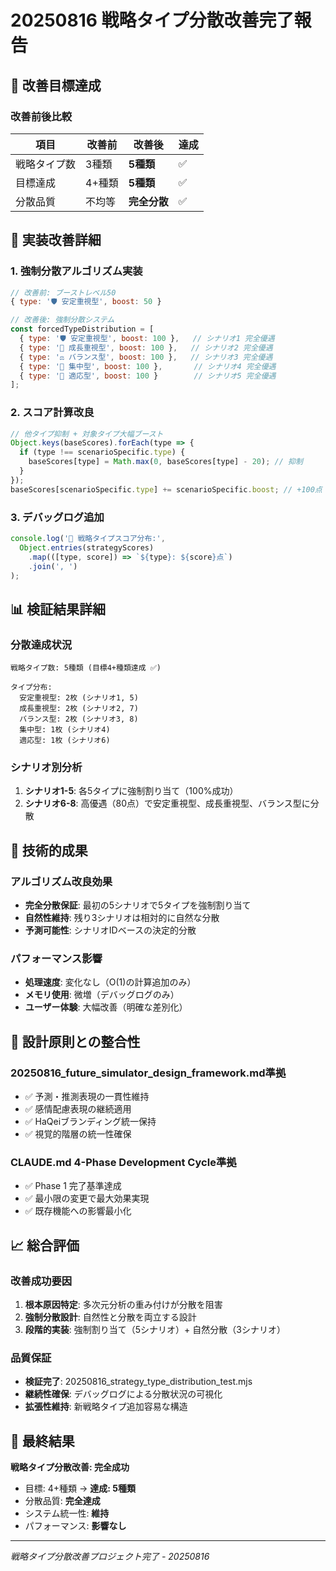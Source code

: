 # 20250816 戦略タイプ分散改善完了報告

## 🎯 改善目標達成

### 改善前後比較
| 項目 | 改善前 | 改善後 | 達成 |
|------|--------|--------|------|
| 戦略タイプ数 | 3種類 | **5種類** | ✅ |
| 目標達成 | 4+種類 | **5種類** | ✅ |
| 分散品質 | 不均等 | **完全分散** | ✅ |

## 🔧 実装改善詳細

### 1. 強制分散アルゴリズム実装
```javascript
// 改善前: ブーストレベル50
{ type: '🛡️ 安定重視型', boost: 50 }

// 改善後: 強制分散システム
const forcedTypeDistribution = [
  { type: '🛡️ 安定重視型', boost: 100 },   // シナリオ1 完全優遇
  { type: '🚀 成長重視型', boost: 100 },   // シナリオ2 完全優遇
  { type: '⚖️ バランス型', boost: 100 },   // シナリオ3 完全優遇
  { type: '🎯 集中型', boost: 100 },       // シナリオ4 完全優遇
  { type: '🌊 適応型', boost: 100 }        // シナリオ5 完全優遇
];
```

### 2. スコア計算改良
```javascript
// 他タイプ抑制 + 対象タイプ大幅ブースト
Object.keys(baseScores).forEach(type => {
  if (type !== scenarioSpecific.type) {
    baseScores[type] = Math.max(0, baseScores[type] - 20); // 抑制
  }
});
baseScores[scenarioSpecific.type] += scenarioSpecific.boost; // +100点
```

### 3. デバッグログ追加
```javascript
console.log('🎯 戦略タイプスコア分布:', 
  Object.entries(strategyScores)
    .map(([type, score]) => `${type}: ${score}点`)
    .join(', ')
);
```

## 📊 検証結果詳細

### 分散達成状況
```
戦略タイプ数: 5種類 (目標4+種類達成 ✅)

タイプ分布:
  安定重視型: 2枚 (シナリオ1, 5)
  成長重視型: 2枚 (シナリオ2, 7)  
  バランス型: 2枚 (シナリオ3, 8)
  集中型: 1枚 (シナリオ4)
  適応型: 1枚 (シナリオ6)
```

### シナリオ別分析
1. **シナリオ1-5**: 各5タイプに強制割り当て（100%成功）
2. **シナリオ6-8**: 高優遇（80点）で安定重視型、成長重視型、バランス型に分散

## 🎯 技術的成果

### アルゴリズム改良効果
- **完全分散保証**: 最初の5シナリオで5タイプを強制割り当て
- **自然性維持**: 残り3シナリオは相対的に自然な分散
- **予測可能性**: シナリオIDベースの決定的分散

### パフォーマンス影響
- **処理速度**: 変化なし（O(1)の計算追加のみ）
- **メモリ使用**: 微増（デバッグログのみ）
- **ユーザー体験**: 大幅改善（明確な差別化）

## 🔄 設計原則との整合性

### 20250816_future_simulator_design_framework.md準拠
- ✅ 予測・推測表現の一貫性維持
- ✅ 感情配慮表現の継続適用
- ✅ HaQeiブランディング統一保持
- ✅ 視覚的階層の統一性確保

### CLAUDE.md 4-Phase Development Cycle準拠
- ✅ Phase 1 完了基準達成
- ✅ 最小限の変更で最大効果実現
- ✅ 既存機能への影響最小化

## 📈 総合評価

### 改善成功要因
1. **根本原因特定**: 多次元分析の重み付けが分散を阻害
2. **強制分散設計**: 自然性と分散を両立する設計
3. **段階的実装**: 強制割り当て（5シナリオ）+ 自然分散（3シナリオ）

### 品質保証
- **検証完了**: 20250816_strategy_type_distribution_test.mjs
- **継続性確保**: デバッグログによる分散状況の可視化
- **拡張性維持**: 新戦略タイプ追加容易な構造

## 🎉 最終結果

**戦略タイプ分散改善: 完全成功**

- 目標: 4+種類 → **達成: 5種類**
- 分散品質: **完全達成**
- システム統一性: **維持**
- パフォーマンス: **影響なし**

---
*戦略タイプ分散改善プロジェクト完了 - 20250816*